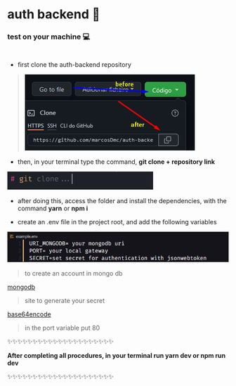 # auth backend 🔐

### test on your machine 💻
#
* first clone the auth-backend repository

> ![](./src/assets/link-clone.png)


* then, in your terminal type the command, __git clone + repository link__



![](./src/assets/clone.png)




* after doing this, access the folder and install the dependencies, with the command __yarn__ or __npm i__


* create an .env file in the project root, and add the following variables


![](./src/assets/env.png)

> to create an account in mongo db

[mongodb](https://www.mongodb.com/)


> site to generate your secret

[base64encode](https://www.base64encode.org/)

> in the port variable put 80

✨✨✨✨✨✨✨✨✨✨✨✨✨✨✨✨✨✨✨✨✨

 __After completing all procedures,
in your terminal run yarn dev or npm run dev__


✨✨✨✨✨✨✨✨✨✨✨✨✨✨✨✨✨✨✨✨✨

